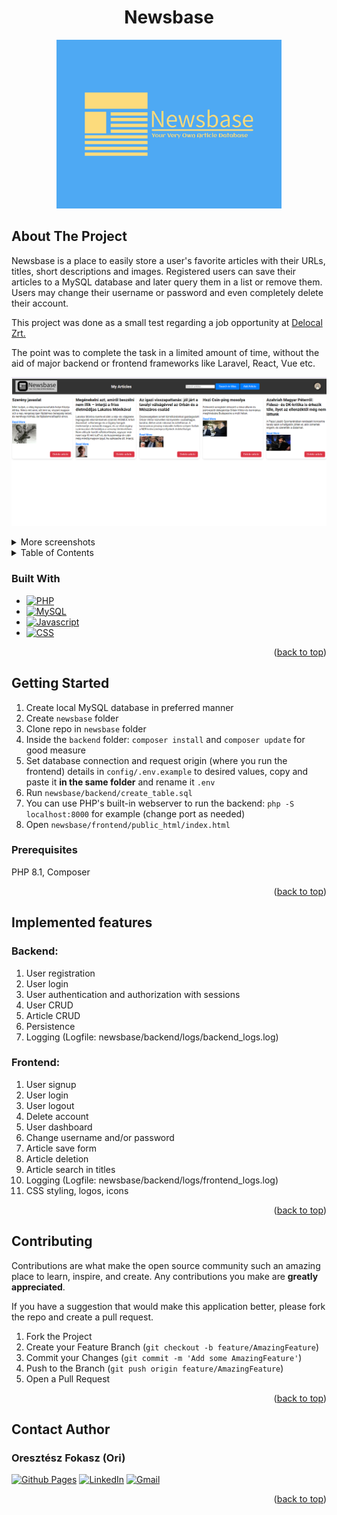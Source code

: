 <h1 align="center">Newsbase</h1>

  <p align="center">
  <a href="https://github.com/ori-123/newsbase">
    <img src="newsbase-git-logo.png" alt="Logo" width="360">
  </a>
  </p>

<h2 id="about-the-project">About The Project</h2>

Newsbase is a place to easily store a user's favorite articles with their URLs, titles, short descriptions
and images. Registered users can save their articles to a MySQL database and later query them in a list
or remove them. Users may change their username or password and even completely delete their account.

This project was done as a small test regarding a job opportunity at <a href="https://delocal.hu/">Delocal Zrt.</a>

The point was to complete the task in a limited amount of time, without the aid of major backend or frontend frameworks like Laravel,
React, Vue etc.

<img src="screenshots/articles.png" alt="Newsbase" width="1000">

<p></p>

<details>
    <summary>More screenshots</summary>
    <p><img src="screenshots/landingpage.png" alt="Newsbase" width="1000"></p>
    <p><img src="screenshots/addarticle.png" alt="Newsbase" width="1000"></p>
    <p><img src="screenshots/edit.png" alt="Newsbase" width="1000"></p>
    <p><img src="screenshots/hover.png" alt="Newsbase"></p>
</details>
<details>
  <summary>Table of Contents</summary>
  <ol>
    <li>
      <a href="#about-the-project">About The Project</a>
      <ul>
        <li><a href="#built-with">Built With</a></li>
        <li><a href="#implemented-features">Implemented features</a></li>
      </ul>
    </li>
     <li>
       <a href="#getting-started">Getting Started</a>
      <ul>
      <li><a href="#prerequisites">Prerequisites</a></li>
     </li>
    <li><a href="#contributing">Contributing</a></li>
    <li><a href="#contact-author">Contact Authors</a></li>
  </ol>
</details>

<h3 id="built-with">Built With</h3>

* [![PHP][PHP]][PHP-url]
* [![MySQL][MySQL]][MySQL-url]
* [![Javascript][Javascript]][Javascript-url]
* [![CSS][CSS]][CSS-url]

<p align="right">(<a href="#about-the-project">back to top</a>)</p>

<h2 id="getting-started">Getting Started</h2>

1. Create local MySQL database in preferred manner
2. Create `newsbase` folder
3. Clone repo in `newsbase` folder
4. Inside the `backend` folder: `composer install` and `composer update` 
for good measure
5. Set database connection and request origin (where you run the frontend) details in `config/.env.example` to desired values,
      copy and paste it <b>in the same folder</b> and rename it `.env`
6. Run `newsbase/backend/create_table.sql`
7. You can use PHP's built-in webserver to run the backend:
`php -S localhost:8000` for example (change port as needed)
8. Open `newsbase/frontend/public_html/index.html`

<h3 id="prerequisites">Prerequisites</h3>

PHP 8.1, Composer

<p align="right">(<a href="#about-the-project">back to top</a>)</p>

<h2 id="implemented-features">Implemented features</h2>

### Backend:

1. User registration
2. User login
3. User authentication and authorization with sessions
4. User CRUD
5. Article CRUD
6. Persistence
7. Logging (Logfile: newsbase/backend/logs/backend_logs.log)

### Frontend:

1. User signup
2. User login
3. User logout
4. Delete account
5. User dashboard
6. Change username and/or password
7. Article save form
8. Article deletion
9. Article search in titles
10. Logging (Logfile: newsbase/backend/logs/frontend_logs.log)
11. CSS styling, logos, icons

<p align="right">(<a href="#about-the-project">back to top</a>)</p>

<h2 id="contributing">Contributing</h2>

Contributions are what make the open source community such an amazing place to learn, inspire, and create. Any
contributions you make are **greatly appreciated**.

If you have a suggestion that would make this application better, please fork the repo and create a pull request.

1. Fork the Project
2. Create your Feature Branch (```git checkout -b feature/AmazingFeature```)
3. Commit your Changes (`git commit -m 'Add some AmazingFeature'`)
4. Push to the Branch (`git push origin feature/AmazingFeature`)
5. Open a Pull Request

<p align="right">(<a href="#about-the-project">back to top</a>)</p>

<h2 id="contact-author">Contact Author</h2>

### Oresztész Fokasz (Ori)

[![Github Pages]](https://github.com/ori-123/)
[![LinkedIn]](https://www.linkedin.com/in/ori-fokas/)
[![Gmail]](mailto:fokaszo@gmail.com)

<p align="right">(<a href="#about-the-project">back to top</a>)</p>

<!-- MARKDOWN LINKS & IMAGES -->

[PHP]: https://img.shields.io/badge/PHP-777BB4?style=for-the-badge&logo=php&logoColor=white
[PHP-url]: https://www.php.net/
[MySQL]: https://img.shields.io/badge/MySQL-00000F?style=for-the-badge&logo=mysql&logoColor=white
[MySQL-url]: https://www.mysql.com/
[Javascript]: https://img.shields.io/badge/JavaScript-F7DF1E?style=for-the-badge&logo=javascript&logoColor=black
[Javascript-url]: https://www.javascript.com/
[CSS]: https://img.shields.io/badge/CSS-239120?&style=for-the-badge&logo=css3&logoColor=white
[CSS-url]: https://developer.mozilla.org/en-US/docs/Web/CSS


[Github Pages]: https://img.shields.io/badge/github-121013?style=for-the-badge&logo=github&logoColor=white
[LinkedIn]: https://img.shields.io/badge/LinkedIn-0077B5?style=for-the-badge&logo=linkedin&logoColor=white
[Gmail]: https://img.shields.io/badge/Gmail-D14836?style=for-the-badge&logo=gmail&logoColor=white
